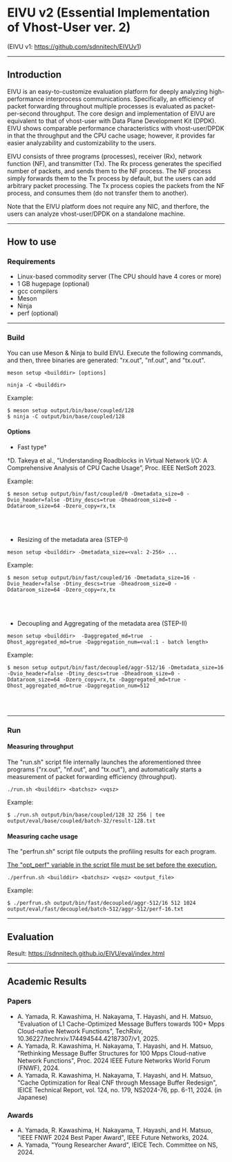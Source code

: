 # EIVU v2 (Essential Implementation of Vhost-User ver. 2)
(EIVU v1: https://github.com/sdnnitech/EIVUv1)

***
## Introduction

EIVU is an easy-to-customize evaluation platform for deeply analyzing high-performance interprocess communications. 
Specifically, an efficiency of packet forwarding throughout multiple processes is evaluated as packet-per-second throughput.
The core design and implementation of EIVU are equivalent to that of vhost-user with Data Plane Development Kit (DPDK).
EIVU shows comparable performance characteristics with vhost-user/DPDK in that the throughput and the CPU cache usage; however, 
it provides far easier analyzability and customizability to the users.

EIVU consists of three programs (processes), receiver (Rx), network function (NF), and transmitter (Tx).
The Rx process generates the specified number of packets, and sends them to the NF process.
The NF process simply forwards them to the Tx process by default, but the users can add arbitrary packet processing.
The Tx process copies the packets from the NF process, and consumes them (do not transfer them to another).

Note that the EIVU platform does not require any NIC, and therfore, the users can analyze vhost-user/DPDK on a standalone machine.

***
## How to use

### Requirements

- Linux-based commodity server (The CPU should have 4 cores or more)
- 1 GB hugepage (optional)
- gcc compilers
- Meson
- Ninja
- perf (optional)

---
### Build

You can use Meson & Ninja to build EIVU.
Execute the following commands, and then,
three binaries are generated: "rx.out", "nf.out", and "tx.out".

`meson setup <builddir> [options]`

`ninja -C <builddir>`

Example:
```
$ meson setup output/bin/base/coupled/128
$ ninja -C output/bin/base/coupled/128
```


#### Options
- Fast type†

†D. Takeya et al., ”Understanding Roadblocks in Virtual Network I/O: A Comprehensive Analysis of CPU Cache Usage”, Proc. IEEE NetSoft 2023.

Example:
```
$ meson setup output/bin/fast/coupled/0 -Dmetadata_size=0 -Dvio_header=false -Dtiny_descs=true -Dheadroom_size=0 -Ddataroom_size=64 -Dzero_copy=rx,tx
```
</br></br>

- Resizing of the metadata area (STEP-I)

`meson setup <builddir> -Dmetadata_size=<val: 2-256> ...`

Example:
````
$ meson setup output/bin/fast/coupled/16 -Dmetadata_size=16 -Dvio_header=false -Dtiny_descs=true -Dheadroom_size=0 -Ddataroom_size=64 -Dzero_copy=rx,tx
````
</br></br>

- Decoupling and Aggregating of the metadata area (STEP-II)

`meson setup <builddir>  -Daggregated_md=true  -Dhost_aggregated_md=true -Daggregation_num=<val:1 - batch length>`

Example:
```
$ meson setup output/bin/fast/decoupled/aggr-512/16 -Dmetadata_size=16 -Dvio_header=false -Dtiny_descs=true -Dheadroom_size=0 -Ddataroom_size=64 -Dzero_copy=rx,tx -Daggregated_md=true -Dhost_aggregated_md=true -Daggregation_num=512
```
</br></br>

---
### Run
#### Measuring throughput

The "run.sh" script file internally launches the aforementioned three programs ("rx.out", "nf.out", and "tx.out"), and 
automatically starts a measurement of packet forwarding efficiency (throughput).

`./run.sh <builddir> <batchsz> <vqsz>`

Example:
```
$ ./run.sh output/bin/base/coupled/128 32 256 | tee output/eval/base/coupled/batch-32/result-128.txt
```
  
  
#### Measuring cache usage

The "perfrun.sh" script file outputs the profiling results for each program.

<ins>The "opt_perf" variable in the script file must be set before the execution.</ins>

`./perfrun.sh <builddir> <batchsz> <vqsz> <output_file>`

Example: 
```
$ ./perfrun.sh output/bin/fast/decoupled/aggr-512/16 512 1024 output/eval/fast/decoupled/batch-512/aggr-512/perf-16.txt
```


***
## Evaluation
Result: https://sdnnitech.github.io/EIVU/eval/index.html


***
## Academic Results
### Papers
- A. Yamada, R. Kawashima, H. Nakayama, T. Hayashi, and H. Matsuo, "Evaluation of L1 Cache-Optimized Message Buffers towards 100+ Mpps Cloud-native Network Functions", TechRxiv, 10.36227/techrxiv.174494544.42187307/v1, 2025.
- A. Yamada, R. Kawashima, H. Nakayama, T. Hayashi, and H. Matsuo, "Rethinking Message Buffer Structures for 100 Mpps Cloud-native Network Functions", Proc. 2024 IEEE Future Networks World Forum (FNWF), 2024.
- A. Yamada, R. Kawashima, H. Nakayama, T. Hayashi, and H. Matsuo, "Cache Optimization for Real CNF through Message Buffer Redesign", IEICE Technical Report, vol. 124, no. 179, NS2024-76, pp. 6-11, 2024. (in Japanese)
### Awards
- A. Yamada, R. Kawashima, H. Nakayama, T. Hayashi, and H. Matsuo, "IEEE FNWF 2024 Best Paper Award", IEEE Future Networks, 2024.
- A. Yamada, "Young Researcher Award", IEICE Tech. Committee on NS, 2024.
